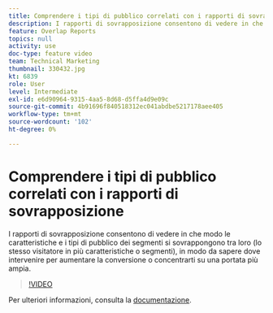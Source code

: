 ```yaml
---
title: Comprendere i tipi di pubblico correlati con i rapporti di sovrapposizione
description: I rapporti di sovrapposizione consentono di vedere in che modo le caratteristiche e i tipi di pubblico dei segmenti si sovrappongono tra loro (lo stesso visitatore in più caratteristiche o segmenti), in modo da sapere dove intervenire per aumentare la conversione o concentrarti su una portata più ampia.
feature: Overlap Reports
topics: null
activity: use
doc-type: feature video
team: Technical Marketing
thumbnail: 330432.jpg
kt: 6839
role: User
level: Intermediate
exl-id: e6d90964-9315-4aa5-8d68-d5ffa4d9e09c
source-git-commit: 4b91696f840518312ec041abdbe5217178aee405
workflow-type: tm+mt
source-wordcount: '102'
ht-degree: 0%

---
```


# Comprendere i tipi di pubblico correlati con i rapporti di sovrapposizione

I rapporti di sovrapposizione consentono di vedere in che modo le caratteristiche e i tipi di pubblico dei segmenti si sovrappongono tra loro (lo stesso visitatore in più caratteristiche o segmenti), in modo da sapere dove intervenire per aumentare la conversione o concentrarti su una portata più ampia.

>[!VIDEO](https://video.tv.adobe.com/v/330432/?quality=12&learn=on)

Per ulteriori informazioni, consulta la [documentazione](https://experienceleague.adobe.com/docs/audience-manager/user-guide/reporting/interactive-and-overlap-reports/dynamic-reports.html?lang=it#reporting).
